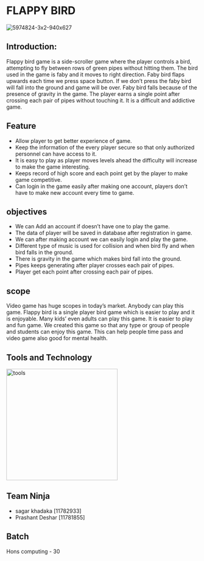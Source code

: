 #                       FLAPPY BIRD
![5974824-3x2-940x627](https://user-images.githubusercontent.com/84699301/135110409-c1f8fe37-fcbd-4620-9b54-6834167df390.jpg)
## Introduction:

Flappy bird game is a side-scroller game where the player controls a bird, attempting to fly between rows of green pipes without hitting them. The bird used in the game is faby and it moves to right direction. Faby bird flaps upwards each time we press space button. If we don’t press the faby bird will fall into the ground and game will be over.  Faby bird falls because of the presence of gravity in the game. The player earns a single point after crossing each pair of pipes without touching it. It is a difficult and addictive game.

## Feature

* Allow player to get better experience of game.
* Keep the information of the every player secure so that only authorized personnel can have access to it.
* It is easy to play as player moves levels ahead the difficulty will increase to make the game interesting.
* Keeps record of high score and each point get by the player to make game competitive.
* Can login in the game easily after making one account, players don’t have to make new account every time to game.

## objectives

* We can Add an account if doesn’t have one to play the game.
* The data of player will be saved in database after registration in game.
* We can after making account we can easily login and play the game.
* Different type of music is used for collision and when bird fly and when bird falls in the ground.
* There is gravity in the game which makes bird fall into the ground.
* Pipes keeps generating after player crosses each pair of pipes.
* Player get each point after crossing each pair of pipes.

## scope

Video game has huge scopes in today’s market. Anybody can play this game. Flappy bird is a single player bird game which is easier to play and it is enjoyable. Many kids’ even adults can play this game. It is easier to play and fun game. We created this game so that any type or group of people and students can enjoy this game. This can help people time pass and video game also good for mental health.

## Tools and Technology

<img width="292" alt="tools" src="https://user-images.githubusercontent.com/84699301/135110634-19f91b01-819a-4746-9996-d7b6be7279d5.png">

## Team Ninja
* sagar khadaka [11782933]
* Prashant Deshar [11781855]


## Batch
Hons computing - 30 

